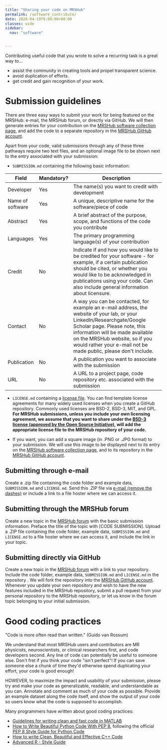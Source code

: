 ```yaml
---
title: "Sharing your code on MRSHub"
permalink: /software_contribute/
date: 2020-04-19T9:00:00+00:00
classes: wide
sidebar:
  nav: "software"


---
```


Contributing useful code that you wrote to solve a recurring task is a great way to...
* assist the community in creating tools and propel transparent science.
* avoid duplication of efforts.
* get credit and gain recognition of your work.

# Submission guidelines

There are three easy ways to submit your work for being featured on the MRSHub: e-mail, the MRSHub forum, or directly via GitHub. We will then generate entries for your contribution on the [MRSHub software collection page](https://www.mrshub.org/software/), and add the code to a separate repository in the [MRSHub GitHub account](https://github.com/mrshub).

Apart from your code, valid submissions through any of these three pathways require two text files, and an optional image file to be shown next to the entry associated with your submission:

* `SUBMISSION.md` containing the following basic information:

| Field | Mandatory? | Description |
| ----  | ---------- | ----------- |
| Developer | Yes | The name(s) you want to credit with development |
| Name of software | Yes | A unique, descriptive name for the software/piece of code |
| Abstract | Yes | A brief abstract of the purpose, scope, and functions of the code you contribute |
| Languages | Yes | The primary programming language(s) of your contribution |
| Credit | No | Indicate if and how you would like to be credited for your software - for example, if a certain publication should be cited, or whether you would like to be acknowledged in publications using your code. Can also include general information about licensure. |
| Contact | No | A way you can be contacted, for example an e-mail address, the website of your lab, or your LinkedIn/Researchgate/Google Scholar page. Please note, this information will be made available on the MRSHub website, so if you would rather your e-mail not be made public, please don't include. |
| Publication | No | A publication you want to associate with the submission |
| URL | No | A URL to a project page, code repository etc. associated with the submission |

* `LICENSE.md` containing a [license file](https://choosealicense.com/). You can find template license agreements for many widely used licenses when you create a GitHub repository. Commonly used licenses are BSD-2, BSD-3, MIT, and GPL. **For MRSHub submissions, unless you include your own licensing agreement, we assume that you want to share under the [BSD-3 license (approved by the Open Source Initiative)](https://opensource.org/licenses/BSD-3-Clause), will add the appropriate license file to the MRSHub repository of your code.**

* If you want, you can add a square image (in .PNG or .JPG format) to your submission. We will use this image to be displayed next to its entry on the [MRSHub software collection page](https://www.mrshub.org/software/), and to its repository in the [MRSHub GitHub account](https://github.com/mrshub).

## Submitting through e-mail

Create a .zip file containing the code folder and example data, `SUBMISSION.md` and `LICENSE.md`. Send this .ZIP file via [e-mail (remove the dashes)](goe-ltzs-1(a)jh-mi.edu) or include a link to a file hoster where we can access it.

## Submitting through the MRSHub forum

Create a new topic in the [MRSHub forum](https://forum.mrshub.org) with the basic submission information. Preface the title of the topic with [CODE SUBMISSION]. Upload a .ZIP file containing the code folder, example data, `SUBMISSION.md` and `LICENSE.md` to a file hoster where we can access it, and include the link in your topic.

## Submitting directly via GitHub

Create a new topic in the [MRSHub forum](https://forum.mrshub.org) with a link to your repository. Include the code folder, example data, `SUBMISSION.md` and `LICENSE.md` in the repository . We will fork the repository into the [MRSHub GitHub account](https://github.com/mrshub). Whenever you update your own repository and wish to have the new features included in the MRSHub repository, submit a pull request from your personal repository to the MRSHub repository, or let us know in the forum topic belonging to your initial submission.

# Good coding practices

"Code is more often read than written." (Guido van Rossum)

We understand that most MRSHub users and contributors are MR physicists, neuroscientists, or clinical researchers first, and code developers second. Any line of code can potentially be useful to someone else. Don't fret if you think your code "isn't perfect"! If you can save someone else a chunk of time they'd otherwise spend duplicating your effort, your code is good enough!

HOWEVER, to maximize the impact and usability of your submission, please try and make your code as generalizable, readable, and understandable as you can. Annotate and comment as much of your code as possible. Provide an example dataset along the code itself, and show the output of your code so users know what the code is supposed to accomplish.

Many programmers have written about good coding practices:
* [Guidelines for writing clean and fast code in MATLAB](https://www.mathworks.com/matlabcentral/fileexchange/22943-guidelines-for-writing-clean-and-fast-code-in-matlab)
* [How to Write Beautiful Python Code With PEP 8](https://realpython.com/python-pep8/), following the official [PEP 8 Style Guide for Python Code](https://www.python.org/dev/peps/pep-0008/)
* [How to write Clean, Beautiful and Effective C++ Code](https://medium.com/@MKahsari/how-to-write-clean-beautiful-and-effective-c-code-d4699f5e3864)
* [Advanced R - Style Guide](http://adv-r.had.co.nz/Style.html)
